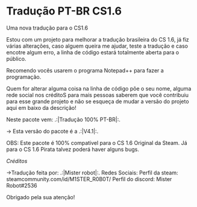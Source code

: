 # Tradução PT-BR CS1.6
Uma nova tradução para o CS1.6

Estou com um projeto para melhorar a tradução brasileira do CS 1.6, já fiz várias alterações, caso alguem queira me ajudar, teste a tradução e caso encotre algum erro, a linha de código estará totalmente aberta para o público.

Recomendo vocês usarem o programa Notepad++ para fazer a programação.

Quem for alterar alguma coisa na linha de código põe o seu nome, alguma rede social nos créditoS para mais pessoas saberem que você contribuiu para esse grande projeto e não se esqueça de mudar a versão do projeto aqui em baixo da descrição!

Neste pacote vem:
.:|Tradução 100% PT-BR|:.

-> Esta versão do pacote é a .:|V4.1|:.

OBS: Este pacote é 100% compativel 
para o CS 1.6 Original da Steam.
Já para o CS 1.6 Pirata talvez poderá haver alguns bugs.

*Créditos*

->Tradução feita por: .:|Mister robot|:.
Redes Sociais:
Perfil da steam: steamcommunity.com/id/M1STER_R0B0T/
Perfil do discord: Mister Robot#2536

Obrigado pela sua atenção!
